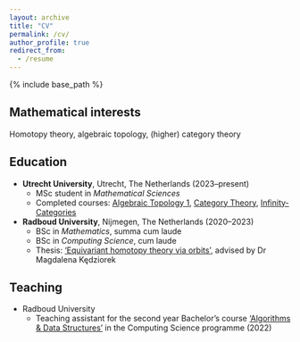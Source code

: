 ```yaml
---
layout: archive
title: "CV"
permalink: /cv/
author_profile: true
redirect_from:
  - /resume
---
```


{% include base_path %}

Mathematical interests
----------------------

Homotopy theory, algebraic topology, (higher) category theory

Education
---------

* **Utrecht University**, Utrecht, The Netherlands (2023–present)
  * MSc student in *Mathematical Sciences*
  * Completed courses: [Algebraic Topology 1](https://mastermath.datanose.nl/Summary/454), [Category Theory](https://mastermath.datanose.nl/Summary/434), [Infinity-Categories](https://mastermath.datanose.nl/Summary/449)
* **Radboud University**, Nijmegen, The Netherlands (2020–2023)
  * BSc in *Mathematics*, summa cum laude
  * BSc in *Computing Science*, cum laude
  * Thesis: [‘Equivariant homotopy theory via orbits’](/files/equivariant-homotopy-theory-via-orbits.pdf), advised by Dr Magdalena Kędziorek

Teaching
--------

* Radboud University
  * Teaching assistant for the second year Bachelor’s course [‘Algorithms & Data Structures’](https://www.ru.nl/courseguides/2022/science/vm/osirislinks/ibc/nwi-ibc027/) in the Computing Science programme (2022)
